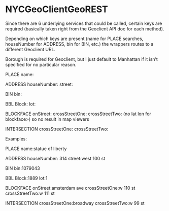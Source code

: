 NYCGeoClientGeoREST
===================
Since there are 6 underlying services that could be called, certain keys are required (basically taken right from the Geoclient API doc for each method).

Depending on which keys are present (name for PLACE searches, houseNumber for ADDRESS, bin for BIN, etc.) the wrappers routes to a different Geoclient URL.

Borough is required for Geoclient, but I just default to Manhattan if it isn’t specified for no particular reason.

PLACE
name:

ADDRESS
houseNumber: street:

BIN
bin:

BBL
Block: lot:

BLOCKFACE
onStreet: crossStreetOne: crossStreetTwo:
(no lat lon for blockface>) so no result in map viewers

INTERSECTION
crossStreetOne: crossStreetTwo:

Examples:

PLACE
name:statue of liberty

ADDRESS
houseNumber: 314 street:west 100 st

BIN
bin:1079043

BBL
Block:1889 lot:1

BLOCKFACE
onStreet:amsterdam ave crossStreetOne:w 110 st crossStreetTwo:w 111 st

INTERSECTION
crossStreetOne:broadway crossStreetTwo:w 99 st
